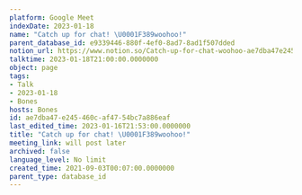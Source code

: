 ```yaml
---
platform: Google Meet
indexDate: 2023-01-18
name: "Catch up for chat! \U0001F389woohoo!"
parent_database_id: e9339446-880f-4ef0-8ad7-8ad1f507dded
notion_url: https://www.notion.so/Catch-up-for-chat-woohoo-ae7dba47e245460caf4754bc7a886eaf
talktime: 2023-01-18T21:00:00.0000000
object: page
tags:
- Talk
- 2023-01-18
- Bones
hosts: Bones
id: ae7dba47-e245-460c-af47-54bc7a886eaf
last_edited_time: 2023-01-16T21:53:00.0000000
title: "Catch up for chat! \U0001F389woohoo!"
meeting_link: will post later
archived: false
language_level: No limit
created_time: 2021-09-03T00:07:00.0000000
parent_type: database_id
---
```








